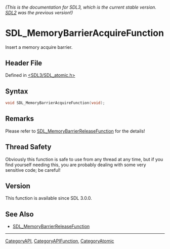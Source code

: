 ###### (This is the documentation for SDL3, which is the current stable version. [SDL2](https://wiki.libsdl.org/SDL2/) was the previous version!)
# SDL_MemoryBarrierAcquireFunction

Insert a memory acquire barrier.

## Header File

Defined in [<SDL3/SDL_atomic.h>](https://github.com/libsdl-org/SDL/blob/main/include/SDL3/SDL_atomic.h)

## Syntax

```c
void SDL_MemoryBarrierAcquireFunction(void);
```

## Remarks

Please refer to
[SDL_MemoryBarrierReleaseFunction](SDL_MemoryBarrierReleaseFunction) for
the details!

## Thread Safety

Obviously this function is safe to use from any thread at any time, but if
you find yourself needing this, you are probably dealing with some very
sensitive code; be careful!

## Version

This function is available since SDL 3.0.0.

## See Also

- [SDL_MemoryBarrierReleaseFunction](SDL_MemoryBarrierReleaseFunction)

----
[CategoryAPI](CategoryAPI), [CategoryAPIFunction](CategoryAPIFunction), [CategoryAtomic](CategoryAtomic)

